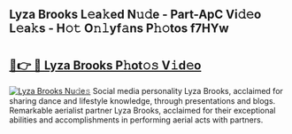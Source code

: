 ## Lyza Brooks L𝚎a𝚔ed N𝚞𝚍e - Part-ApC Vi𝚍𝚎o L𝚎a𝚔s - H𝚘𝚝 O𝚗𝚕yf𝚊ns P𝚑𝚘tos f7HYw

# <h2><a href="http://kf10s4.oniu.top/?m=Lyza+Brooks">🔗👉 🔴 Lyza Brooks P𝚑ot𝚘𝚜 V𝚒d𝚎o</a></h2>

[![Lyza Brooks Nu𝚍e𝚜](https://i.imgur.com/0qMVB7G.gif)](http://kf10s4.oniu.top/?m=Lyza+Brooks)
Social media personality Lyza Brooks, acclaimed for sharing dance and lifestyle knowledge, through presentations and blogs. Remarkable aerialist partner Lyza Brooks, acclaimed for their exceptional abilities and accomplishments in performing aerial acts with partners.  
